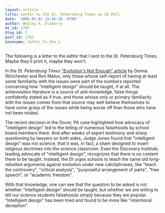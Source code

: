 ```yaml
---
layout: article
title: Letter to the St. Petersburg Times on ID Poll
date: '2006-01-01 15:46:18 -0700'
author: Wesley R. Elsberry
mt_id: 1783
blog_id: 2
post_id: 1783
basename: letter_to_the_s
---
```

The following is a letter to the editor that I sent to the St. Petersburg Times. Maybe they'll print it, maybe they won't.

In the _St. Petersburg Times_ ["Evolution's Not Enough" article](http://sptimes.com/2005/12/30/Tampabay/Poll__Evolution_s_not.shtml) by Donna Winchester and Ron Matus, only those whose self-report of having at least some familiarity with the issues were part of the numbers reported concerning how "intelligent design" should be taught, if at all. The antievolution literature is a source of anti-knowledge, false things confidently stated as if true, and those whose only or primary familiarity with the issues comes from that source may well believe themselves to have some grasp of the issues while being worse off than those who have not been misled.

The recent decision in the Dover, PA case highlighted how advocacy of "intelligent design" led to the telling of numerous falsehoods by school board members there. And after weeks of expert testimony and sharp questioning by lawyers on both sides, Judge Jones found that "intelligent design" was not science, that it was, in fact, a sham designed to insert religious doctrines into the science classroom. Even the Discovery Institute, leading advocate of "intelligent design", recognizes that there is no content there to be taught. Instead, the DI urges schools to teach the same old long-rebutted arguments against evolution under new catchphrases, like "teach the controvery", "critical analysis", "purposeful arrangement of parts", "free speech", or "academic freedom".

With that knowledge, one can see that the question to be asked is not whether "intelligent design" should be taught, but whether we are willing to tell our science students falsehoods simply because they are popular. "Intelligent design" has been tried and found to be more like "intentional deception".
